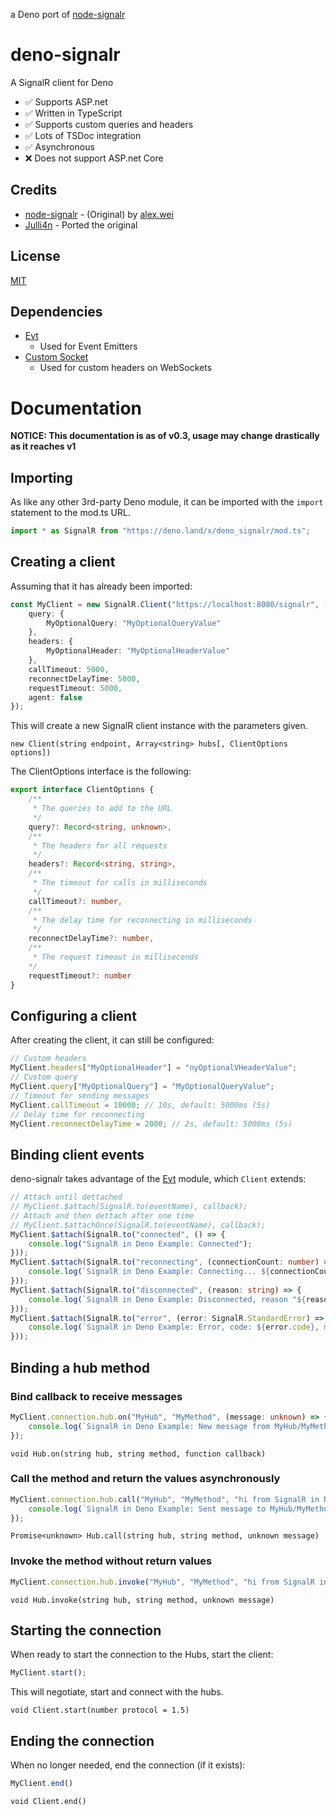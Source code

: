 a Deno port of [node-signalr](https://github.com/alex8088/node-signalr)
# deno-signalr
 A SignalR client for Deno
* ✅ Supports ASP.net
* ✅ Written in TypeScript
* ✅ Supports custom queries and headers
* ✅ Lots of TSDoc integration
* ✅ Asynchronous
* ❌ Does not support ASP.net Core


## Credits
 * [node-signalr](https://github.com/alex8088/node-signalr) - (Original) by [alex.wei](https://github.com/alex8088)
 * [Julli4n](https://github.com/Julli4n) - Ported the original


## License
[MIT](./LICENSE)


## Dependencies
* [Evt](https://deno.land/x/evt)
  * Used for Event Emitters
* [Custom Socket](https://deno.land/x/custom_socket)
  * Used for custom headers on WebSockets


# Documentation
**NOTICE: This documentation is as of v0.3, usage may change drastically as it reaches v1**


## Importing
As like any other 3rd-party Deno module, it can be imported with the `import` statement to the mod.ts URL.
```typescript
import * as SignalR from "https://deno.land/x/deno_signalr/mod.ts";
```


## Creating a client
Assuming that it has already been imported:
```typescript
const MyClient = new SignalR.Client("https://localhost:8080/signalr", [ "MyTestHub" ], { 
    query: {
        MyOptionalQuery: "MyOptionalQueryValue"
    },
    headers: {
        MyOptionalHeader: "MyOptionalHeaderValue"
    },
    callTimeout: 5000,
    reconnectDelayTime: 5000,
    requestTimeout: 5000,
    agent: false
});
```
This will create a new SignalR client instance with the parameters given.

`
new Client(string endpoint, Array<string> hubs[, ClientOptions options])
`


The ClientOptions interface is the following:


```typescript
export interface ClientOptions {
    /**
     * The queries to add to the URL
     */
    query?: Record<string, unknown>,
    /**
     * The headers for all requests
     */
    headers?: Record<string, string>,
    /**
     * The timeout for calls in milliseconds
     */
    callTimeout?: number,
    /**
     * The delay time for reconnecting in milliseconds
     */
    reconnectDelayTime?: number,
    /**
     * The request timeout in milliseconds
    */
    requestTimeout?: number
}
```


## Configuring a client
After creating the client, it can still be configured:
```typescript
// Custom headers
MyClient.headers["MyOptionalHeader"] = "nyOptionalVHeaderValue";
// Custom query
MyClient.query["MyOptionalQuery"] = "MyOptionalQueryValue";
// Timeout for sending messages
MyClient.callTimeout = 10000; // 10s, default: 5000ms (5s)
// Delay time for reconnecting
MyClient.reconnectDelayTime = 2000; // 2s, default: 5000ms (5s)
```


## Binding client events
deno-signalr takes advantage of the [Evt](https://deno.land/x/evt) module, which `Client` extends:
```typescript
// Attach until dettached
// MyClient.$attach(SignalR.to(eventName), callback);
// Attach and then dettach after one time
// MyClient.$attachOnce(SignalR.to(eventName), callback);
MyClient.$attach(SignalR.to("connected", () => {
    console.log("SignalR in Deno Example: Connected");
}));
MyClient.$attach(SignalR.to("reconnecting", (connectionCount: number) => {
    console.log(`SignalR in Deno Example: Connecting... ${connectionCount} tries`);
}));
MyClient.$attach(SignalR.to("disconnected", (reason: string) => {
    console.log(`SignalR in Deno Example: Disconnected, reason "${reason}"`);
}));
MyClient.$attach(SignalR.to("error", (error: SignalR.StandardError) => {
    console.log(`SignalR in Deno Example: Error, code: ${error.code}, message: ${typeof(error.message) === "string" ? error.message : "none"}`);
}));
```


## Binding a hub method

### Bind callback to receive messages
```typescript
MyClient.connection.hub.on("MyHub", "MyMethod", (message: unknown) => {
    console.log(`SignalR in Deno Example: New message from MyHub/MyMethod: ${message.toString()}`);
});
```

`
void Hub.on(string hub, string method, function callback)
`


### Call the method and return the values asynchronously
```typescript
MyClient.connection.hub.call("MyHub", "MyMethod", "hi from SignalR in Deno!").then((result: boolean) => {
    console.log(`SignalR in Deno Example: Sent message to MyHub/MyMethod success: ${result.toString()}`);
});
```

`
Promise<unknown> Hub.call(string hub, string method, unknown message)
`


### Invoke the method without return values
```typescript
MyClient.connection.hub.invoke("MyHub", "MyMethod", "hi from SignalR in Deno!");
```

`
void Hub.invoke(string hub, string method, unknown message)
`


## Starting the connection
When ready to start the connection to the Hubs, start the client:
```typescript
MyClient.start();
```
This will negotiate, start and connect with the hubs.

`
void Client.start(number protocol = 1.5)
`


## Ending the connection
When no longer needed, end the connection (if it exists):
```typescript
MyClient.end()
```

`
void Client.end()
`
